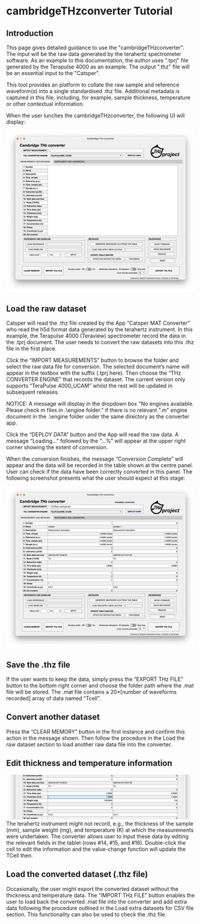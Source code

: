# cambridgeTHzconverter Tutorial

## Introduction
This page gives detailed guidance to use the "cambridgeTHzconverter". The input will be the raw data generated by the terahertz spectrometer software. As an example to this documentation, the author uses ".tprj" file generated by the Terapulse 4000 as an example. The output ".thz" file will be an essential input to the "Catsper".

This tool provides an platform to collate the raw sample and reference waveform(s) into a single standardised .thz file. Additional metadata is captured in this file, including, for example, sample thickness, temperature or other contextual information.

When the user lunches the cambridgeTHzconverter, the following UI will display:

![catsperMATconverter main GUI](/images/catsper_converter_main_gui_new.png)

## Load the raw dataset
Catsper will read the .thz file created by the App “Catsper MAT Converter” who read the h5d format data generated by the terahertz instrument. In this example, the Terapulse 4000 (Teraview) spectrometer record the data in the .tprj document. The user needs to convert the raw datasets into this .thz file in the first place.

Click the “IMPORT MEASUREMENTS” button to browse the folder and select the raw data file for conversion. The selected document’s name will appear in the textbox with the suffix (.tprj here). Then choose the “THz CONVERTER ENGINE” that records the dataset. The current version only supports “TeraPulse 4000_UCAM” whilst the rest will be updated in subsequent releases.

NOTICE: A message will display in the dropdown box "No engines available. Please check m files in .\engine folder." if there is no relevant ".m" engine document in the .\engine folder under the same directory as the converter app.

Click the “DEPLOY DATA” button and the App will read the raw data. A message “Loading…” followed by the “…%” will appear at the upper right corner showing the extent of conversion.

When the conversion finishes, the message “Conversion Complete” will appear and the data will be recorded in the table shown at the centre panel. User can check if the data have been correctly converted in this panel. The following screenshot presents what the user should expect at this stage:

![catsperMATconverter successful deploy](/images/THz_converter/Import_Screen_1.png)

## Save the .thz file
If the user wants to keep the data, simply press the “EXPORT THz FILE” button to the bottom right corner and choose the folder path where the .mat file will be stored. The .mat file contains a 20*[number of waveforms recorded] array of data named “Tcell”.

## Convert another dataset
Press the “CLEAR MEMORY” button in the first instance and confirm this action in the message shown. Then follow the procedure in the Load the raw dataset section to load another raw data file into the converter.

## Edit thickness and temperature information
![catsperMATconverter edit data](/images/THz_converter/Thickness_Edit.png)
The terahertz instrument might not record, e.g., the thickness of the sample (mm), sample weight (mg), and temperature (K) at which the measurements were undertaken. The converter allows user to input these data by editing the relevant fields in the tablet (rows #14, #15, and #16). Double-click the cell to edit the information and the value-change function will update the TCell then.

## Load the converted dataset (.thz file)
Occasionally, the user might export the converted dataset without the thickness and temperature data. The “IMPORT THz FILE” button enables the user to load back the converted .mat file into the converter and add extra data following the procedure outlined in the Load extra datasets for CSV file section. This functionality can also be used to check the .thz file.
